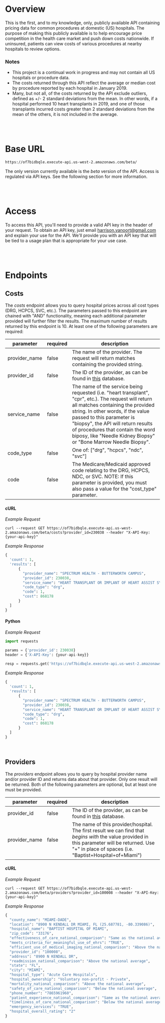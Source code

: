# Overview
This is the first, and to my knowledge, only, publicly available API containing pricing data for common procedures at domestic (US) hospitals. The purpose of making this publicly available is to help encourage price competition in the health care market and push down costs nationwide. If uninsured, patients can view costs of various procedures at nearby hospitals to review options.

### Notes
- This project is a continual work in progress and may not contain all US hospitals or procedure data.
- The costs returned through this API reflect the average or median cost by procedure reported by each hospital in January 2019.
- Many, but not all, of the costs returned by the API exclude outliers, defined as +/- 2 standard deviations from the mean. In other words, if a hospital performed 10 heart transplants in 2019, and one of those transplants incurred costs greater than 2 standard deviations from the mean of the others, it is not included in the average.

<br><br>

# Base URL
```
https://of7bidbqle.execute-api.us-west-2.amazonaws.com/beta/
```
The only version currently available is the *beta* version of the API. Access is regulated via API keys. See the following section for more information.

<br><br>

# Access
To access this API, you'll need to provide a valid API key in the header of your request. To obtain an API key, just email harrison.vanoort@gmail.com and explain your use for the API. We'll provide you with an API key that will be tied to a usage plan that is appropriate for your use case.

<br><br>

# Endpoints
## Costs
The _costs_ endpoint allows you to query hospital prices across all cost types (DRG, HCPCS, SVC, etc.). The parameters passed to this endpoint are chained with "AND" functionality, meaning each additional parameter provided will further filter the results. The maximum number of results returned by this endpoint is 10. At least one of the following parameters are required:

parameter | required | description
--- | --- | ---
provider_name | false | The name of the provider. The request will return matches containing the provided string.
provider_id | false | The ID of the provider, as can be found in [this](https://data.medicare.gov/widgets/xubh-q36u) database.
service_name | false | The name of the service being requested (i.e. "heart transplant", "cpr", etc.). The request will return all matches containing the provided string. In other words, if the value passed to this parameter is "biopsy", the API will return results of procedures that contain the word biposy, like "Needle Kidney Biopsy" or "Bone Marrow Needle Biopsy".
code_type | false | One of: ["drg", "hcpcs", "ndc", "svc"]
code | false | The Medicare/Medicaid approved code relating to the DRG, HCPCS, NDC, or SVC. NOTE: If this parameter is provided, you must also pass a value for the "cost_type" parameter.


#### cURL
_Example Request_
```
curl --request GET https://of7bidbqle.execute-api.us-west-2.amazonaws.com/beta/costs?provider_id=230038 --header "X-API-Key: {your-api-key}"
```
_Example Response_
```python
{
  'count': 1,
  'results': [
      {
        "provider_name": "SPECTRUM HEALTH - BUTTERWORTH CAMPUS",
        "provider_id": 230038,
        "service_name": "HEART TRANSPLANT OR IMPLANT OF HEART ASSIST SYSTEM W MCC",
        "code_type": "drg",
        "code": 1,
        "cost": 868178
      }
  ]
}
```

#### Python
_Example Request_
```python
import requests

params = {'provider_id': 230038}
header = {'X-API-Key': {your-api-key}}

resp = requests.get('https://of7bidbqle.execute-api.us-west-2.amazonaws.com/beta/costs', params=params, headers=header)
```

_Example Response_
```python
{
  'count': 1,
  'results': [
      {
        "provider_name": "SPECTRUM HEALTH - BUTTERWORTH CAMPUS",
        "provider_id": 230038,
        "service_name": "HEART TRANSPLANT OR IMPLANT OF HEART ASSIST SYSTEM W MCC",
        "code_type": "drg",
        "code": 1,
        "cost": 868178
      }
  ]
}
```

<br>

## Providers
The _providers_ endpoint allows you to query by hospital provider name and/or provider ID and returns data about that provider. Only one result will be returned. Both of the following parameters are optional, but at least one must be provided.

parameter | required | description
--- | --- | ---
provider_id | false | The ID of the provider, as can be found in [this](https://data.medicare.gov/widgets/xubh-q36u) database.
provider_name | false | The name of this provider/hospital. The first result we can find that _begins with_ the value provided in this parameter will be returned. Use "+" in place of spaces (i.e. "Baptist+Hospital+of+Miami")

#### cURL
_Example Request_
```
curl --request GET https://of7bidbqle.execute-api.us-west-2.amazonaws.com/beta/providers?provider_id=100008 --header "X-API-Key: {your-api-key}"
```

_Example Response_
```python
{
  "county_name": "MIAMI-DADE",
  "location": "8900 N KENDALL DR MIAMI, FL (25.687781, -80.339086)",
  "hospital_name": "BAPTIST HOSPITAL OF MIAMI",
  "zip_code": "33176",
  "effectiveness_of_care_national_comparison": "Same as the national average",
  "meets_criteria_for_meaningful_use_of_ehrs": "TRUE",
  "efficient_use_of_medical_imaging_national_comparison": "Above the national average",
  "provider_id": "100008",
  "address": "8900 N KENDALL DR",
  "readmission_national_comparison": "Above the national average",
  "state": "FL",
  "city": "MIAMI",
  "hospital_type": "Acute Care Hospitals",
  "hospital_ownership": "Voluntary non-profit - Private",
  "mortality_national_comparison": "Above the national average",
  "safety_of_care_national_comparison": "Below the national average",
  "phone_number": "7865961960",
  "patient_experience_national_comparison": "Same as the national average",
  "timeliness_of_care_national_comparison": "Below the national average",
  "emergency_services": "TRUE",
  "hospital_overall_rating": "2"
}
```
